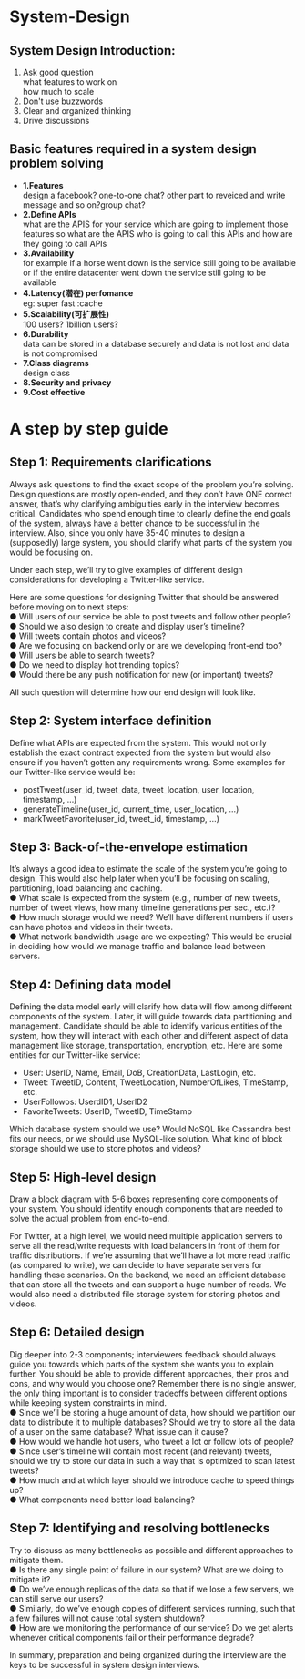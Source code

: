 # System-Design  

## System Design Introduction:
  1. Ask good question  
      what features to work on  
      how much to scale  
  2. Don't use buzzwords
  3. Clear and organized thinking 
  4. Drive discussions  
  
##  Basic features required in a system design problem solving  
* **1.Features**  
design a facebook? one-to-one chat? other part to reveiced and write message 
and so on?group chat?    
* **2.Define APIs**  
what are the APIS for your service which are going to implement those features so what are the APIS 
who is going to call this APIs and how are they going to call APIs  
* **3.Availability**  
for example if a horse went down is the service still going to be available or if the entire datacenter
went down the service still going to be available  
* **4.Latency(潜在) perfomance**  
eg: super fast :cache  
* **5.Scalability(可扩展性)**  
100 users?  1billion users?
* **6.Durability**  
data can be stored in a database securely and data is not lost and data is not compromised  
* **7.Class diagrams**   
design class  
* **8.Security and privacy**   
* **9.Cost effective**   

#  A step by step guide  
## Step 1: Requirements clarifications  
Always ask questions to find the exact scope of the problem you’re solving. Design questions are mostly open-ended, and they don’t have ONE correct answer, that’s why clarifying ambiguities early in the interview becomes critical. Candidates who spend enough time to clearly define the end goals of the system, always have a better chance to be successful in the interview. Also, since you only have 35-40 minutes to design a (supposedly) large system, you should clarify what parts of the system you would be focusing on.  

Under each step, we’ll try to give examples of different design considerations for developing a Twitter-like service.  

Here are some questions for designing Twitter that should be answered before moving on to next steps:  
●	Will users of our service be able to post tweets and follow other people?  
●	Should we also design to create and display user’s timeline?  
●	Will tweets contain photos and videos?  
●	Are we focusing on backend only or are we developing front-end too?  
●	Will users be able to search tweets?  
●	Do we need to display hot trending topics?  
●	Would there be any push notification for new (or important) tweets?  

All such question will determine how our end design will look like.  

## Step 2: System interface definition  
Define what APIs are expected from the system. This would not only establish the exact contract expected from the system but would also ensure if you haven’t gotten any requirements wrong. Some examples for our Twitter-like service would be:  
* postTweet(user_id, tweet_data, tweet_location, user_location, timestamp, …) 
* generateTimeline(user_id, current_time, user_location, …)  
* markTweetFavorite(user_id, tweet_id, timestamp, …)   

## Step 3: Back-of-the-envelope estimation  
It’s always a good idea to estimate the scale of the system you’re going to design. This would also help later when you’ll be focusing on scaling, partitioning, load balancing and caching.  
●	What scale is expected from the system (e.g., number of new tweets, number of tweet views, how many timeline generations per sec., etc.)?  
●	How much storage would we need? We’ll have different numbers if users can have photos and videos in their tweets.  
●	What network bandwidth usage are we expecting? This would be crucial in deciding how would we manage traffic and balance load between servers.  

## Step 4: Defining data model  
Defining the data model early will clarify how data will flow among different components of the system. Later, it will guide towards data partitioning and management. Candidate should be able to identify various entities of the system, how they will interact with each other and different aspect of data management like storage, transportation, encryption, etc. Here are some entities for our Twitter-like service:  
* User: UserID, Name, Email, DoB, CreationData, LastLogin, etc.  
* Tweet: TweetID, Content, TweetLocation, NumberOfLikes, TimeStamp, etc.  
* UserFollowos: UserdID1, UserID2  
* FavoriteTweets: UserID, TweetID, TimeStamp  

Which database system should we use? Would NoSQL like Cassandra best fits our needs, or we should use MySQL-like solution. What kind of block storage should we use to store photos and videos?  

## Step 5: High-level design  
Draw a block diagram with 5-6 boxes representing core components of your system. You should identify enough components that are needed to solve the actual problem from end-to-end.  

For Twitter, at a high level, we would need multiple application servers to serve all the read/write requests with load balancers in front of them for traffic distributions. If we’re assuming that we’ll have a lot more read traffic (as compared to write), we can decide to have separate servers for handling these scenarios. On the backend, we need an efficient database that can store all the tweets and can support a huge number of reads. We would also need a distributed file storage system for storing photos and videos.  

## Step 6: Detailed design  
Dig deeper into 2-3 components; interviewers feedback should always guide you towards which parts of the system she wants you to explain further. You should be able to provide different approaches, their pros and cons, and why would you choose one? Remember there is no single answer, the only thing important is to consider tradeoffs between different options while keeping system constraints in mind.  
●	Since we’ll be storing a huge amount of data, how should we partition our data to distribute it to multiple databases? Should we try to store all the data of a user on the same database? What issue can it cause?  
●	How would we handle hot users, who tweet a lot or follow lots of people?  
●	Since user’s timeline will contain most recent (and relevant) tweets, should we try to store our data in such a way that is optimized to scan latest tweets?  
●	How much and at which layer should we introduce cache to speed things up?  
●	What components need better load balancing?  

## Step 7: Identifying and resolving bottlenecks  
Try to discuss as many bottlenecks as possible and different approaches to mitigate them.  
●	Is there any single point of failure in our system? What are we doing to mitigate it?  
●	Do we’ve enough replicas of the data so that if we lose a few servers, we can still serve our users?  
●	Similarly, do we’ve enough copies of different services running, such that a few failures will not cause total system shutdown?  
●	How are we monitoring the performance of our service? Do we get alerts whenever critical components fail or their performance degrade?  

In summary, preparation and being organized during the interview are the keys to be successful in system design interviews.  
